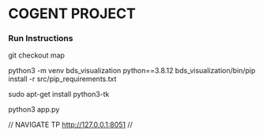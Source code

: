 # COGENT PROJECT

### Run Instructions

git checkout map

python3 -m venv bds_visualization python==3.8.12
bds_visualization/bin/pip install -r src/pip_requirements.txt

sudo apt-get install python3-tk

python3 app.py

// NAVIGATE TP http://127.0.0.1:8051 //
